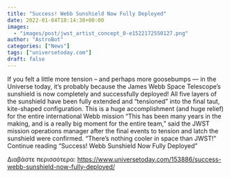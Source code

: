 ```yaml
---
title: "Success! Webb Sunshield Now Fully Deployed"
date: 2022-01-04T18:14:38+00:00
images:
  - "images/post/jwst_artist_concept_0-e1522172550127.png"
author: "AstroBot"
categories: ["News"]
tags: ["universetoday.com"]
draft: false
---
```


If you felt a little more tension – and perhaps more goosebumps — in the Universe today, it’s probably because the James Webb Space Telescope’s sunshield is now completely and successfully deployed! All five layers of the sunshield have been fully extended and “tensioned” into the final taut, kite-shaped configuration. This is a huge accomplishment (and huge relief) for the entire international Webb mission “This has been many years in the making, and is a really big moment for the entire team,” said the JWST mission operations manager after the final events to tension and latch the sunshield were confirmed. “There’s nothing cooler in space than JWST!” Continue reading “Success! Webb Sunshield Now Fully Deployed” 

Διαβάστε περισσότερα: https://www.universetoday.com/153886/success-webb-sunshield-now-fully-deployed/
